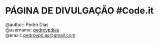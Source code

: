 # PÁGINA DE DIVULGAÇÃO #Code.it #

@author: Pedro Dias  
@username: [pedrovpdias](https://github.com/pedrovpdias)  
@email: pedrovpdias@gmail.com  
  
